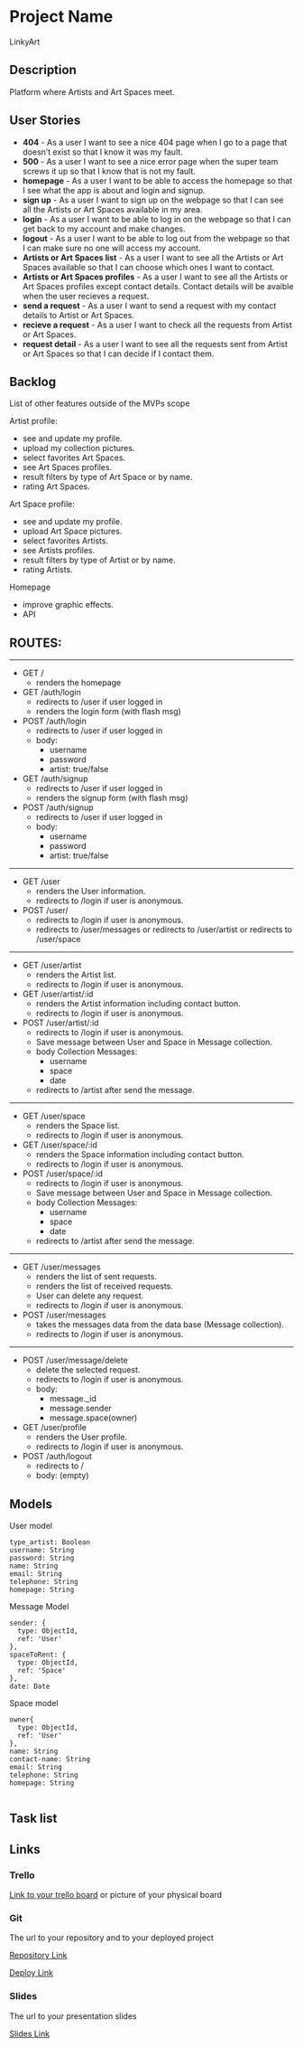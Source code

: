 # Project Name
LinkyArt
## Description

Platform where Artists and Art Spaces meet.
 
## User Stories

- **404** - As a user I want to see a nice 404 page when I go to a page that doesn’t exist so that I know it was my fault. 
- **500** - As a user I want to see a nice error page when the super team screws it up so that I know that is not my fault.
- **homepage** - As a user I want to be able to access the homepage so that I see what the app is about and login and signup.
- **sign up** - As a user I want to sign up on the webpage so that I can see all the Artists or Art Spaces available in my area.
- **login** - As a user I want to be able to log in on the webpage so that I can get back to my account and make changes.
- **logout** - As a user I want to be able to log out from the webpage so that I can make sure no one will access my account.
- **Artists or Art Spaces list** - As a user I want to see all the Artists or Art Spaces available so that I can choose which ones I want to contact.
- **Artists or Art Spaces profiles** - As a user I want to see all the Artists or Art Spaces profiles except contact details. Contact details will be avaible when the user recieves a request.
- **send a request** - As a user I want to send a request with my contact details to Artist or Art Spaces.
- **recieve a request** - As a user I want to check all the requests from Artist or Art Spaces.
- **request detail** - As a user I want to see all the requests sent from Artist or Art Spaces so that I can decide if I contact them.


## Backlog

List of other features outside of the MVPs scope

Artist profile:
- see and update my profile.
- upload my collection pictures.
- select favorites Art Spaces.
- see Art Spaces profiles.
- result filters by type of Art Space or by name.
- rating Art Spaces.
 
Art Space profile:
- see and update my profile.
- upload Art Space pictures.
- select favorites Artists.
- see Artists profiles.
- result filters by type of Artist or by name.
- rating Artists.


Homepage
- improve graphic effects.
- API


## ROUTES:
--------------------------------------------------------------
- GET / 
  - renders the homepage
- GET /auth/login
  - redirects to /user if user logged in
  - renders the login form (with flash msg)
- POST /auth/login
  - redirects to /user if user logged in
  - body:
    - username
    - password
    - artist: true/false
- GET /auth/signup
  - redirects to /user if user logged in
  - renders the signup form (with flash msg)
- POST /auth/signup
  - redirects to /user if user logged in
  - body:
    - username
    - password
    - artist: true/false
-------------------------------------------
- GET /user
  - renders the User information.
  - redirects to /login if user is anonymous.
- POST /user/
  - redirects to /login if user is anonymous.
  - redirects to /user/messages or
    redirects to /user/artist or
    redirects to /user/space

-------------------------------------------
- GET /user/artist
  - renders the Artist list.
  - redirects to /login if user is anonymous.
- GET /user/artist/:id
  - renders the Artist information including contact button.
  - redirects to /login if user is anonymous.
- POST /user/artist/:id
  - redirects to /login if user is anonymous.
  - Save message between User and Space in Message collection.
  - body Collection Messages: 
    - username
    - space 
    - date
  - redirects to /artist after send the message.
--------------------------------------------------
- GET /user/space
  - renders the Space list.
  - redirects to /login if user is anonymous.
- GET /user/space/:id
  - renders the Space information including contact button.
  - redirects to /login if user is anonymous.
- POST /user/space/:id
  - redirects to /login if user is anonymous.
  - Save message between User and Space in Message collection.
  - body Collection Messages: 
    - username
    - space 
    - date
  - redirects to /artist after send the message.
-----------------------------------------------------
- GET /user/messages
  - renders the list of sent requests.
  - renders the list of received requests.
  - User can delete any request.
  - redirects to /login if user is anonymous.
- POST /user/messages
  - takes the messages data from the data base (Message collection). 
  - redirects to /login if user is anonymous.
---------------------------------------------------------
- POST /user/message/delete
  - delete the selected request. 
  - redirects to /login if user is anonymous.
  - body:
    - message._id
    - message.sender
    - message.space(owner)
- GET /user/profile
  - renders the User profile.
  - redirects to /login if user is anonymous.
- POST /auth/logout
  - redirects to /
  - body: (empty)

## Models

User model
 
```
type_artist: Boolean
username: String
password: String
name: String
email: String
telephone: String
homepage: String

```

Message Model

```
sender: {
  type: ObjectId,
  ref: 'User'
},
spaceToRent: {
  type: ObjectId,
  ref: 'Space'
},
date: Date

```


Space model

```
owner{
  type: ObjectId,
  ref: 'User'
},
name: String
contact-name: String
email: String
telephone: String
homepage: String


```
## Task list


## Links

### Trello

[Link to your trello board](https://trello.com) or picture of your physical board

### Git

The url to your repository and to your deployed project

[Repository Link](https://github.com/esaujc/linkyart)

[Deploy Link](http://heroku.com)

### Slides

The url to your presentation slides

[Slides Link](http://slides.com)
